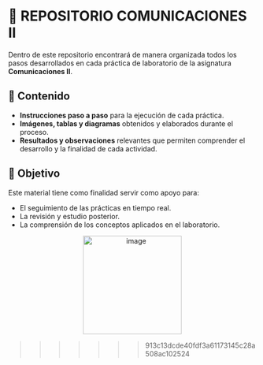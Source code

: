 
# 📡 REPOSITORIO COMUNICACIONES II

Dentro de este repositorio encontrará de manera organizada todos los pasos desarrollados en cada práctica de laboratorio de la asignatura **Comunicaciones II**.

## 📂 Contenido
- **Instrucciones paso a paso** para la ejecución de cada práctica.  
- **Imágenes, tablas y diagramas** obtenidos y elaborados durante el proceso.  
- **Resultados y observaciones** relevantes que permiten comprender el desarrollo y la finalidad de cada actividad.

## 🎯 Objetivo
Este material tiene como finalidad servir como apoyo para:
- El seguimiento de las prácticas en tiempo real.  
- La revisión y estudio posterior.  
- La comprensión de los conceptos aplicados en el laboratorio.  

<p align="center">
  <img width="200" height="200" alt="image" src="https://github.com/user-attachments/assets/8c8a0cbe-f396-4efe-b7fd-681e035f18ef" />
</p>

>>>>>>> 913c13dcde40fdf3a61173145c28a508ac102524


